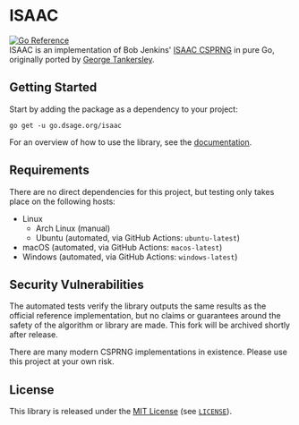 # ISAAC
[![Go Reference](https://pkg.go.dev/badge/go.dsage.org/isaac.svg)][3]  
ISAAC is an implementation of Bob Jenkins' [ISAAC CSPRNG][1] in pure Go, originally ported by [George Tankersley][2].

## Getting Started
Start by adding the package as a dependency to your project:

```shell
go get -u go.dsage.org/isaac
```

For an overview of how to use the library, see the [documentation][3].

## Requirements
There are no direct dependencies for this project, but testing only takes place on the following hosts:

- Linux
  - Arch Linux (manual)
  - Ubuntu (automated, via GitHub Actions: `ubuntu-latest`)
- macOS (automated, via GitHub Actions: `macos-latest`)
- Windows (automated, via GitHub Actions: `windows-latest`)

## Security Vulnerabilities
The automated tests verify the library outputs the same results as the official reference implementation, but no claims
or guarantees around the safety of the algorithm or library are made. This fork will be archived shortly after release.

There are many modern CSPRNG implementations in existence. Please use this project at your own risk.

## License
This library is released under the [MIT License](https://choosealicense.com/licenses/mit/) (see [`LICENSE`](LICENSE)).

[1]: http://www.burtleburtle.net/bob/rand/isaacafa.html
[2]: https://github.com/gtank
[3]: https://pkg.go.dev/go.dsage.org/isaac
